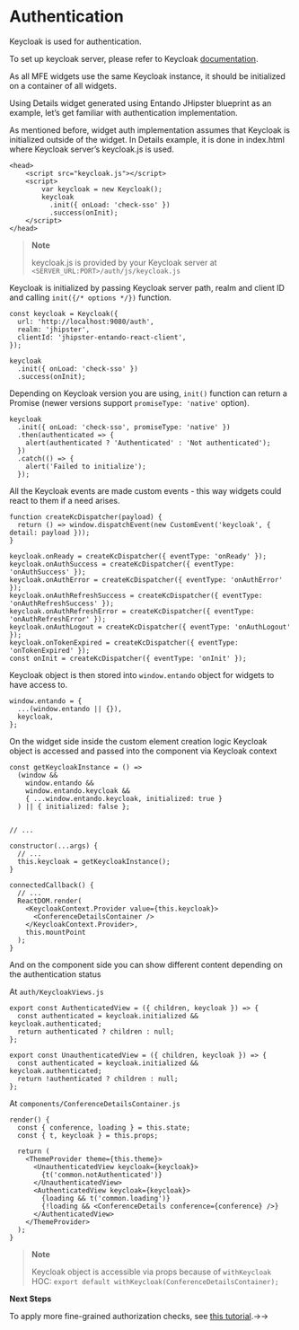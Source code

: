 # Authentication

Keycloak is used for authentication.

To set up keycloak server, please refer to Keycloak
[documentation](https://www.keycloak.org/documentation.html).

As all MFE widgets use the same Keycloak instance, it should be
initialized on a container of all widgets.

Using Details widget generated using Entando JHipster blueprint as an
example, let’s get familiar with authentication implementation.

As mentioned before, widget auth implementation assumes that Keycloak is
initialized outside of the widget. In Details example, it is done in
index.html where Keycloak server’s keycloak.js is used.

    <head>
        <script src="keycloak.js"></script>
        <script>
            var keycloak = new Keycloak();
            keycloak
              .init({ onLoad: 'check-sso' })
              .success(onInit);
        </script>
    </head>

> **Note**
>
> keycloak.js is provided by your Keycloak server at
> `<SERVER_URL:PORT>/auth/js/keycloak.js`

Keycloak is initialized by passing Keycloak server path, realm and
client ID and calling `init({/* options */})` function.

    const keycloak = Keycloak({
      url: 'http://localhost:9080/auth',
      realm: 'jhipster',
      clientId: 'jhipster-entando-react-client',
    });

    keycloak
      .init({ onLoad: 'check-sso' })
      .success(onInit);

Depending on Keycloak version you are using, `init()` function can
return a Promise (newer versions support `promiseType: 'native'`
option).

    keycloak
      .init({ onLoad: 'check-sso', promiseType: 'native' })
      .then(authenticated => {
        alert(authenticated ? 'Authenticated' : 'Not authenticated');
      })
      .catch(() => {
        alert('Failed to initialize');
      });

All the Keycloak events are made custom events - this way widgets could
react to them if a need arises.

    function createKcDispatcher(payload) {
      return () => window.dispatchEvent(new CustomEvent('keycloak', { detail: payload }));
    }

    keycloak.onReady = createKcDispatcher({ eventType: 'onReady' });
    keycloak.onAuthSuccess = createKcDispatcher({ eventType: 'onAuthSuccess' });
    keycloak.onAuthError = createKcDispatcher({ eventType: 'onAuthError' });
    keycloak.onAuthRefreshSuccess = createKcDispatcher({ eventType: 'onAuthRefreshSuccess' });
    keycloak.onAuthRefreshError = createKcDispatcher({ eventType: 'onAuthRefreshError' });
    keycloak.onAuthLogout = createKcDispatcher({ eventType: 'onAuthLogout' });
    keycloak.onTokenExpired = createKcDispatcher({ eventType: 'onTokenExpired' });
    const onInit = createKcDispatcher({ eventType: 'onInit' });

Keycloak object is then stored into `window.entando` object for widgets
to have access to.

    window.entando = {
      ...(window.entando || {}),
      keycloak,
    };

On the widget side inside the custom element creation logic Keycloak
object is accessed and passed into the component via Keycloak context

    const getKeycloakInstance = () =>
      (window &&
        window.entando &&
        window.entando.keycloak &&
        { ...window.entando.keycloak, initialized: true }
      ) || { initialized: false };


    // ...

    constructor(...args) {
      // ...
      this.keycloak = getKeycloakInstance();
    }

    connectedCallback() {
      // ...
      ReactDOM.render(
        <KeycloakContext.Provider value={this.keycloak}>
          <ConferenceDetailsContainer />
        </KeycloakContext.Provider>,
        this.mountPoint
      );
    }

And on the component side you can show different content depending on
the authentication status

At `auth/KeycloakViews.js`

    export const AuthenticatedView = ({ children, keycloak }) => {
      const authenticated = keycloak.initialized && keycloak.authenticated;
      return authenticated ? children : null;
    };

    export const UnauthenticatedView = ({ children, keycloak }) => {
      const authenticated = keycloak.initialized && keycloak.authenticated;
      return !authenticated ? children : null;
    };

At `components/ConferenceDetailsContainer.js`

    render() {
      const { conference, loading } = this.state;
      const { t, keycloak } = this.props;

      return (
        <ThemeProvider theme={this.theme}>
          <UnauthenticatedView keycloak={keycloak}>
            {t('common.notAuthenticated')}
          </UnauthenticatedView>
          <AuthenticatedView keycloak={keycloak}>
            {loading && t('common.loading')}
            {!loading && <ConferenceDetails conference={conference} />}
          </AuthenticatedView>
        </ThemeProvider>
      );
    }

> **Note**
>
> Keycloak object is accessible via props because of `withKeycloak` HOC:
> `export default withKeycloak(ConferenceDetailsContainer);`

**Next Steps**

To apply more fine-grained authorization checks, see [this tutorial](../backend-developers/add-authorization-checks.md).→→